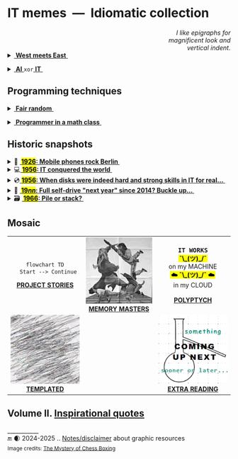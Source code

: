 #  IT memes&nbsp;&nbsp;&mdash;&nbsp;&nbsp;Idiomatic collection

<div dir="rtl"><i>I like epigraphs for<br/>magnificent look and<br>.vertical indent</i></div>

<details><summary><ins>&nbsp;<b>West meets East</b>&nbsp;</ins></summary>
&nbsp;
  
![Mobilis in Mobili](https://img.shields.io/badge/Mobilis-in_Mobili-blue)

[![If to learn is to swim against the current then IT must be a waterfall.](../../../_rsc/_img/memes/ITLearnWaterfall_horiz.png)](../../../software/)

The grains of truth in this wisdom:

* No other knowledge erodes so quickly as the IT tech stack &nbsp;&mdash;&nbsp; languages/scripts, markup, frameworks, and their IDEs, UX styles emerge, submerge, and mutate with the pace of the year.<sup>:violin:</sup>
* In the orthogonal (to time) dimension, a developer can't stick to a favorite syntax and must be fluent in a wide techno spectrum.

&nbsp;&nbsp;&nbsp;&nbsp;&nbsp;&nbsp;<sup>:violin:</sup> <sub>Javascript/HTML, which one learned in 2000, remains only as kernel syntax. 
It went through numerous libs, polyfills, jQuery, and other cool tools and transformed into single-page-application frameworks, which now govern the web dev.</sub>

**Escape?**

> Don't swim against the current. Stay in the river, become the river; and the river is already going to the sea. This is great teaching.\
— _Rajneesh, aka Osho_ (1931-1990)

Translated east-to-west, this means: follow career paths to a sinecure in a big company.

\___________</details>

<details><summary><ins>&nbsp;<b>AI</b>&nbsp;</ins><code>xor</code><ins>&nbsp;<b>IT</b>&nbsp;</ins></summary>
<a name="AIxorIT"></a>&nbsp;

![Cheat GPT](https://img.shields.io/badge/Bridge-in_time-blue) ![Cheat GPT](https://img.shields.io/badge/Cheat-GPT-yellow) ![Stochastic Sam](https://img.shields.io/badge/Stochastic-🦜-white) 

[![AI: 1500s vs 2020s](../../../_rsc/_img/memes/AI_medieval_now-spot_the_diff.jpg)](../essays/README+/AI-2020s.md)\
<sub>(Answer: Homunculus shows the middle finger on the left hand.)</sub>

<mark><b>P.S.</b></mark> Honestly, I concocted this collage before coming on "Alchemy and AI", 1965, by [Hubert Dreyfus](../quotes/README+/contributors/README.md#Hubert-Dreyfus). 

\___________</details>

## Programming techniques

<details><summary><ins>&nbsp;<b>Fair random</b>&nbsp;</ins></summary>
&nbsp;
  
![Genius](https://img.shields.io/badge/💡-Genius-blue)

<picture><img alt="Guaranteed random by fair dice roll" src="../../../_rsc/_img/memes/IT-meme.random-number.png" /></picture><br/><br/>

And ... the twist! It was a real random number, while algorithms generate pseudo-random ones.

As the extraordinary [John von&nbsp;Neumann](../quotes/README+/contributors/README.md#John-von-Neumann) stressed:

> Anyone who considers arithmetical methods of producing random digits is, of course, in a state of sin.

\___________</details>

<details><summary><ins>&nbsp;<b>Programmer in a math class</b>&nbsp;</ins></summary>
&nbsp;

![IT meets math](https://img.shields.io/badge/CTRL+F-X-blue) ![IT meets math](https://img.shields.io/badge/IT_meets-math-yellow)

<picture><img alt="Here is X. Calm down Pythagoras" src="../../../_rsc/_img/memes/PythagoreanTheorem_findX.jpg" /></picture><br/><br/>

This is a very justified answer because of the changed requirements to programmers, as discussed a bit in [quotes](../quotes/README+/aside/sour_quotes.md#math)<sup>💬</sup>.

\___________</details>

## Historic snapshots

<details><summary>📱 <b><ins>&nbsp;<mark>1926</mark>: Mobile phones rock Berlin&nbsp;</ins></b></summary>
&nbsp;

<picture><img alt="&nbsp;&nbsp;Berlin, drahtlose Telephonie" src="../../../_rsc/_img/snap/media/1926.Simplicissimus-KarlArnold_drahtloseTelefonie.jpg" 
 title="&nbsp;Colored to highlight the devices (original: black&white)" /></picture>
<div dir="rtl">,<b><i>Berlin Drahtlose Telephonie</i></b> <kbd><b>DE</b>&thinsp;->&thinsp;<b>EN</b></kbd> Berlin wireless telephony<br />
<b><i>Bier Ausable zur Zeit Cafe Friedrich-Behrenstraße .&thinsp;.&thinsp;. gut &mdash; bon &mdash; gemacht &mdash; comme sofort</i></b><br />
<i>a fellow shares the location of cafe</i>] .&thinsp;.&thinsp;. good, <i>bon</i>, agreed, &mdash; be there in a moment] <kbd><b>DE</b>&thinsp;->&thinsp;<b>EN</b></kbd>
</div><br />

The caricature may look sloppy, but its author, Karl Arnold, had astonishingly escaped futuristic cringe: [Simplicissimus](http://www.simplicissimus.info/uploads/tx_lombkswjournaldb/pdf/1/31/31_38.pdf#page=2), 1926 (the Roaring Twenties).

</details>

<details><summary>💻<ins>&nbsp;<b><mark>1956</mark>: IT conquered the world</b>&nbsp;</ins></summary>
&nbsp;

<picture><img alt="&nbsp; Movie poster: IT Conquered the World, 1956. Tagline: EVERT NAN ITS PRISONER ... EVERT WOMAN ITS SLAVE!" src="../../../_rsc/_img/snap/movies/1956.IT_conquered_the_World.jpg" 
     title="Sci-Fi, Horror,&#010;&#013;Sunset Productions (III), 1956,&#010;&#013;Director: Roger Corman" /></picture>

Another striking prediction (note the uncompromising _past tense_) from the year when **IT** were embryonic but just before their boom. The horrific to horrible backend was also the hit.

</details>

<details><summary>💿<ins>&nbsp;<b><mark>1956</mark>: When disks were indeed hard and strong skills in IT for real...</b>&nbsp;</ins></summary>
&nbsp;

<picture><img alt="&nbsp; The year 1956: loading an IBM disk to rent" src="../../../_rsc/_img/photo/hist/IBM350_1956.jpg" /></picture><br/><br/>

</details>

<details><summary>🚗 <b><ins>&nbsp;<mark>19<i>nn</i></mark>: Full self-drive "next year" since 2014? Buckle up...&nbsp;</ins></b></summary>
&nbsp;

<picture><img alt="&nbsp;&nbsp;LIFE Magazine in 1957 predicts both e-cars and FSD" src="../../../_rsc/_img/snap/media/1957.02.25_LIFE_Page8_FSD.jpg" /></picture><br/>

> ELECTRICITY MAY BE THE DRIVER. One day, your car may speed along an electric highway, its speed and steering automatically controlled by electronic devices embedded in the road.\
_LIFE Magazine, 25 Feb 1957, Page&nbsp;8 (Available on Google Books)_

</details>

<details><summary>🗃️ <b><ins>&nbsp;<mark>1966</mark>: Pile or stack?&nbsp;</ins></b></summary>
&nbsp;

<picture><img alt="&nbsp;Pile/stack of punchcards in 1966" src="../../../_rsc/_img/photo/hist/1966.punch_cards-stack.jpg" /></picture><br/>
_(Tell the grandma how much space your source files take ...)_

A store of punched cards for a casual program. I'm proud to have some [little experience](../essays/README+/rec/punchcard.md) of dealing with them.

</details>

## Mosaic

<table><tr align="center"><td>
  
  ```mermaid
flowchart TD
    Start --> Continue
  ```
  
  <a href="README+/prj_cases.md"><b>PROJECT STORIES</b></a>
</td><td>
    <a href="README+/tale-memory_masters.md"><img src="../../../_rsc/_img/_nav/tiles/ChessBox_bw-200px.jpg" alt="&nbsp;&nbsp;Tales from the crypt" /><br />
  <b>MEMORY MASTERS</b></a>
</td><td>
  <samp><b>IT WORKS</b></samp><br />
  <mark>&thinsp;<b>¯\_(ツ)_/¯</b>&thinsp;</mark><br />
  on my MACHINE<br />
  <mark>&thinsp;<b>☁️ ¯\_(ツ)_/¯ ☁️</b>&thinsp;</mark><br />
  in my CLOUD<br />
<br /><a href="README+/polyptych_works.md"><b>POLYPTYCH</b></a>
</td>
                    </tr><tr></tr><tr align="center">
<td>
  <a href="README+/template_memes.md"><img src="../../../_rsc/_img/_nav/tiles/dashed_bw-200px.jpg" alt="&nbsp;&nbsp;Memes from templates" /><br />
  <a href="README+/template_memes.md"><b>TEMPLATED</b></a>
</td>
<td></td>
<td>
  <picture><img src="../../../_rsc/_img/_nav/tiles/_ComingNext_200px.jpg" alt="&nbsp;coming next ..." /></picture><br />
  <a href="README+/extra_read.md"><b>EXTRA READING</b></a>
</td>
</tr></table>

## **Volume&nbsp;II.** [**Inspirational quotes**](../quotes/README+/inspirational.md) 

\___________\
🔚 🌒 2024-2025 .. [Notes/disclaimer](../../../_rsc/README.md) about graphic resources<br />
<sub>Image credits: [The Mystery of Chess Boxing](https://www.imdb.com/title/tt0199813/?ref_=nm_flmg_job_1_cdt_t_13)</sub>
